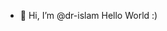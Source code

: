 - 👋 Hi, I’m @dr-islam
Hello World :)

<!---
dr-islam-salama/dr-islam is a ✨ special ✨ repository because its `README.md` (this file) appears on your GitHub profile.
You can click the Preview link to take a look at your changes.
--->
